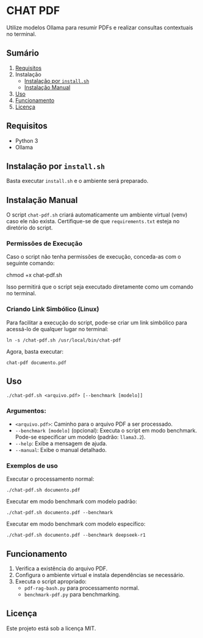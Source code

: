 # CHAT PDF

Utilize modelos Ollama para resumir PDFs e realizar consultas contextuais no terminal.


## **Sumário**

1. [Requisitos](#requisitos)
2. Instalação
   - [Instalação por `install.sh`](#instalação-por-installsh)
   - [Instalação Manual](#instalação-manual)
3. [Uso](#uso)
4. [Funcionamento](#funcionamento)
5. [Licença](#licença)


## **Requisitos**

- Python 3
- Ollama

## Instalação por `install.sh`

Basta executar `install.sh` e o ambiente será preparado.

## Instalação Manual

O script `chat-pdf.sh` criará automaticamente um ambiente virtual (venv) caso ele não exista. Certifique-se de que `requirements.txt` esteja no diretório do script.

### Permissões de Execução

Caso o script não tenha permissões de execução, conceda-as com o seguinte comando:

chmod +x chat-pdf.sh

Isso permitirá que o script seja executado diretamente como um comando no terminal.

### Criando Link Simbólico (Linux)

Para facilitar a execução do script, pode-se criar um link simbólico para acessá-lo de qualquer lugar no terminal:

```
ln -s /chat-pdf.sh /usr/local/bin/chat-pdf
```

Agora, basta executar:

```
chat-pdf documento.pdf
```

## Uso

```
./chat-pdf.sh <arquivo.pdf> [--benchmark [modelo]]
```

### Argumentos:

- `<arquivo.pdf>`: Caminho para o arquivo PDF a ser processado.
- `--benchmark [modelo]` (opcional): Executa o script em modo benchmark. Pode-se especificar um modelo (padrão: `llama3.2`).
- `--help`: Exibe a mensagem de ajuda.
- `--manual`: Exibe o manual detalhado.

### Exemplos de uso

Executar o processamento normal:

```
./chat-pdf.sh documento.pdf
```

Executar em modo benchmark com modelo padrão:

```
./chat-pdf.sh documento.pdf --benchmark
```

Executar em modo benchmark com modelo específico:

```
./chat-pdf.sh documento.pdf --benchmark deepseek-r1
```

## Funcionamento

1. Verifica a existência do arquivo PDF.
2. Configura o ambiente virtual e instala dependências se necessário.
3. Executa o script apropriado:
   - `pdf-rag-bash.py` para processamento normal.
   - `benchmark-pdf.py` para benchmarking.

## Licença

Este projeto está sob a licença MIT.
